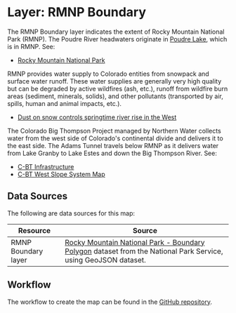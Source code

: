 # Layer: RMNP Boundary #

The RMNP Boundary layer indicates the extent of Rocky Mountain National Park (RMNP).
The Poudre River headwaters originate in [Poudre Lake](https://en.wikipedia.org/wiki/Poudre_Lake),
which is in RMNP.  See:

*   [Rocky Mountain National Park](https://www.nps.gov/romo/index.htm)

RMNP provides water supply to Colorado entities from snowpack and surface water runoff.
These water supplies are generally very high quality but can be degraded by
active wildfires (ash, etc.), runoff from wildfire burn areas (sediment, minerals, solids),
and other pollutants (transported by air, spills, human and animal impacts, etc.).

*   [Dust on snow controls springtime river rise in the West](https://climate.nasa.gov/news/2674/dust-on-snow-controls-springtime-river-rise-in-west/)

The Colorado Big Thompson Project managed by Northern Water collects water from the west side of Colorado's continental divide
and delivers it to the east side.  The Adams Tunnel travels below RMNP as it delivers water from Lake Granby to Lake Estes
and down the Big Thompson River.  See:

*   [C-BT Infrastructure](https://www.northernwater.org/what-we-do/deliver-water/colorado-big-thompson-project/cbt-infrastructure)
*   [C-BT West Slope System Map](https://www.northernwater.org/getmedia/3295d08c-b335-4a86-b757-ced7ef37a2b7/West-Slope-Collection.pdf)

## Data Sources ##

The following are data sources for this map:

| **Resource** | **Source** |
| -- | -- |
| RMNP Boundary layer | [Rocky Mountain National Park - Boundary Polygon](https://romo-nps.opendata.arcgis.com/datasets/rocky-mountain-national-park-boundary-polygon?geometry=-108.135%2C39.988%2C-103.271%2C40.721) dataset from the National Park Service, using GeoJSON dataset. |

## Workflow ##

The workflow to create the map can be found in the [GitHub repository](https://github.com/OpenWaterFoundation/owf-infomapper-co-clear/tree/master/workflow/CurrentConditions/Environment-Wildfires).

